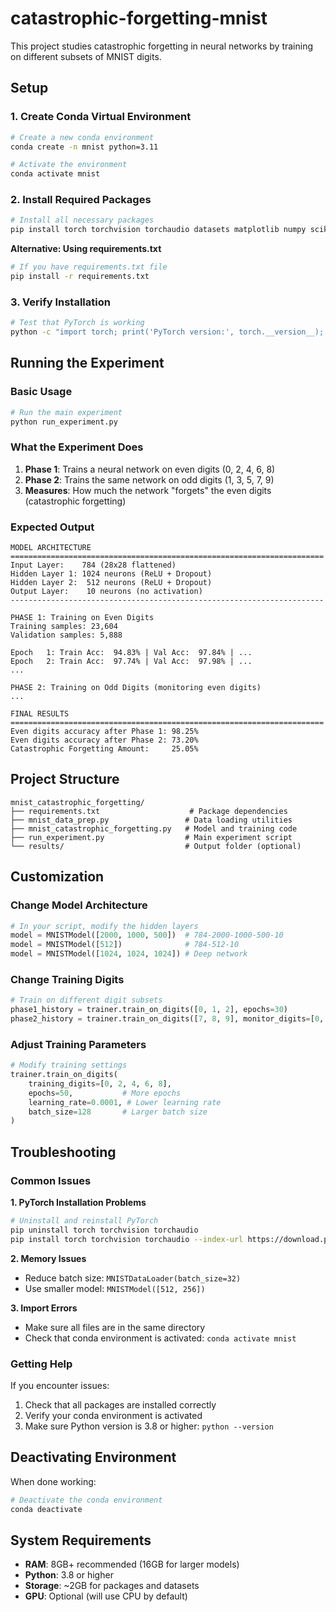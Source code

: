 # catastrophic-forgetting-mnist

This project studies catastrophic forgetting in neural networks by training on different subsets of MNIST digits.

## Setup

### 1. Create Conda Virtual Environment

```bash
# Create a new conda environment
conda create -n mnist python=3.11

# Activate the environment
conda activate mnist
```

### 2. Install Required Packages

```bash
# Install all necessary packages
pip install torch torchvision torchaudio datasets matplotlib numpy scikit-learn pillow tqdm transformers
```

**Alternative: Using requirements.txt**
```bash
# If you have requirements.txt file
pip install -r requirements.txt
```

### 3. Verify Installation

```bash
# Test that PyTorch is working
python -c "import torch; print('PyTorch version:', torch.__version__); print('CUDA available:', torch.cuda.is_available())"
```

## Running the Experiment

### Basic Usage

```bash
# Run the main experiment
python run_experiment.py
```

### What the Experiment Does

1. **Phase 1**: Trains a neural network on even digits (0, 2, 4, 6, 8)
2. **Phase 2**: Trains the same network on odd digits (1, 3, 5, 7, 9) 
3. **Measures**: How much the network "forgets" the even digits (catastrophic forgetting)

### Expected Output

```
MODEL ARCHITECTURE
======================================================================
Input Layer:    784 (28x28 flattened)
Hidden Layer 1: 1024 neurons (ReLU + Dropout)
Hidden Layer 2:  512 neurons (ReLU + Dropout)
Output Layer:    10 neurons (no activation)
----------------------------------------------------------------------

PHASE 1: Training on Even Digits
Training samples: 23,604
Validation samples: 5,888

Epoch   1: Train Acc:  94.83% | Val Acc:  97.84% | ...
Epoch   2: Train Acc:  97.74% | Val Acc:  97.98% | ...
...

PHASE 2: Training on Odd Digits (monitoring even digits)
...

FINAL RESULTS
======================================================================
Even digits accuracy after Phase 1: 98.25%
Even digits accuracy after Phase 2: 73.20%
Catastrophic Forgetting Amount:     25.05%
```

## Project Structure

```
mnist_catastrophic_forgetting/
├── requirements.txt                    # Package dependencies
├── mnist_data_prep.py                 # Data loading utilities
├── mnist_catastrophic_forgetting.py   # Model and training code
├── run_experiment.py                  # Main experiment script
└── results/                           # Output folder (optional)
```

## Customization

### Change Model Architecture

```python
# In your script, modify the hidden layers
model = MNISTModel([2000, 1000, 500])  # 784-2000-1000-500-10
model = MNISTModel([512])              # 784-512-10
model = MNISTModel([1024, 1024, 1024]) # Deep network
```

### Change Training Digits

```python
# Train on different digit subsets
phase1_history = trainer.train_on_digits([0, 1, 2], epochs=30)
phase2_history = trainer.train_on_digits([7, 8, 9], monitor_digits=[0, 1, 2])
```

### Adjust Training Parameters

```python
# Modify training settings
trainer.train_on_digits(
    training_digits=[0, 2, 4, 6, 8],
    epochs=50,           # More epochs
    learning_rate=0.0001, # Lower learning rate
    batch_size=128       # Larger batch size
)
```

## Troubleshooting

### Common Issues

**1. PyTorch Installation Problems**
```bash
# Uninstall and reinstall PyTorch
pip uninstall torch torchvision torchaudio
pip install torch torchvision torchaudio --index-url https://download.pytorch.org/whl/cpu
```

**2. Memory Issues**
- Reduce batch size: `MNISTDataLoader(batch_size=32)`
- Use smaller model: `MNISTModel([512, 256])`

**3. Import Errors**
- Make sure all files are in the same directory
- Check that conda environment is activated: `conda activate mnist`

### Getting Help

If you encounter issues:
1. Check that all packages are installed correctly
2. Verify your conda environment is activated
3. Make sure Python version is 3.8 or higher: `python --version`

## Deactivating Environment

When done working:
```bash
# Deactivate the conda environment
conda deactivate
```

## System Requirements

- **RAM**: 8GB+ recommended (16GB for larger models)
- **Python**: 3.8 or higher
- **Storage**: ~2GB for packages and datasets
- **GPU**: Optional (will use CPU by default)
